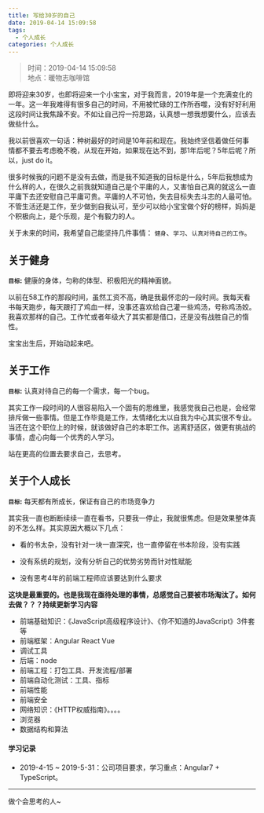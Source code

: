 ```yaml
---
title: 写给30岁的自己
date: 2019-04-14 15:09:58
tags:
  - 个人成长
categories: 个人成长
---
```

> 时间：2019-04-14 15:09:58  </br>地点：暖物志咖啡馆

即将迎来30岁，也即将迎来一个小宝宝，对于我而言，2019年是一个充满变化的一年。这一年我难得有很多自己的时间，不用被忙碌的工作所吞噬，没有好好利用这段时间让我焦躁不安。不如让自己捋一捋思路，认真想一想我想要什么，应该去做些什么。

我以前很喜欢一句话：种树最好的时间是10年前和现在。我始终坚信着做任何事情都不要去考虑晚不晚，从现在开始，如果现在达不到，那1年后呢？5年后呢？所以，just do it。

很多时候我的问题不是没有去做，而是我不知道我的目标是什么，5年后我想成为什么样的人，在很久之前我就知道自己是个平庸的人，又害怕自己真的就这么一直平庸下去还安慰自己平庸可贵。平庸的人不可怕，失去目标失去斗志的人最可怕。不管生活还是工作，至少做到自我认可，至少可以给小宝宝做个好的榜样，妈妈是个积极向上，是个乐观，是个有毅力的人。

关于未来的时间，我希望自己能坚持几件事情： `健身`、`学习`、`认真对待自己的工作`。

## 关于健身

**`目标`:** 健康的身体，匀称的体型、积极阳光的精神面貌。

以前在58工作的那段时间，虽然工资不高，确是我最怀恋的一段时间。我每天看书每天跑步，每天跟打了鸡血一样，没事还喜欢给自己灌一些鸡汤，号称鸡汤姣。我喜欢那样的自己。工作忙或者年级大了其实都是借口，还是没有战胜自己的惰性。

宝宝出生后，开始动起来吧。

## 关于工作

**`目标`:** 认真对待自己的每一个需求，每一个bug。

其实工作一段时间的人很容易陷入一个固有的思维里，我感觉我自己也是，会经常排斥做一些事情。但是工作毕竟是工作，太情绪化太以自我为中心其实很不专业。当还在这个职位上的时候，就该做好自己的本职工作。逃离舒适区，做更有挑战的事情，虚心向每一个优秀的人学习。

站在更高的位置去要求自己，去思考。

## 关于个人成长

**`目标`:** 每天都有所成长，保证有自己的市场竞争力

其实我一直也断断续续一直在看书，只要我一停止，我就很焦虑。但是效果整体真的不怎么样。其实原因大概以下几点：

+ 看的书太杂，没有针对一块一直深究，也一直停留在书本阶段，没有实践

+ 没有系统的规划，没有分析自己的优势劣势而针对性赋能

+ 没有思考4年的前端工程师应该要达到什么要求

**这块是最重要的。也是我现在亟待处理的事情，总感觉自己要被市场淘汰了。如何去做？？？持续更新学习内容**

+ 前端基础知识：《JavaScript高级程序设计》、《你不知道的JavaScript》3件套等
+ 前端框架：Angular React Vue
+ 调试工具
+ 后端：node
+ 前端工程：打包工具、开发流程/部署
+ 前端自动化测试：工具、指标
+ 前端性能
+ 前端安全
+ 网络知识：《HTTP权威指南》。。。。
+ 浏览器
+ 数据结构和算法

#### 学习记录

+ 2019-4-15 ~ 2019-5-31：公司项目要求，学习重点：Angular7 + TypeScript。

-----

做个会思考的人~